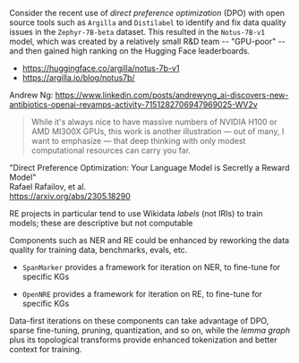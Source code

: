 Consider the recent use of _direct preference optimization_ (DPO) with open source tools such as `Argilla` and `Distilabel` to identify and fix data quality issues in the `Zephyr-7B-beta` dataset. This resulted in the `Notus-7B-v1` model, which was created by a relatively small R&D team -- "GPU-poor" -- and then gained high ranking on the Hugging Face leaderboards.

  - <https://huggingface.co/argilla/notus-7b-v1>
  - <https://argilla.io/blog/notus7b/>

Andrew Ng:
<https://www.linkedin.com/posts/andrewyng_ai-discovers-new-antibiotics-openai-revamps-activity-7151282706947969025-WV2v>

> While it's always nice to have massive numbers of NVIDIA H100 or AMD MI300X GPUs, this work is another illustration — out of many, I want to emphasize — that deep thinking with only modest computational resources can carry you far.

"Direct Preference Optimization: Your Language Model is Secretly a Reward Model"  
Rafael Rafailov, et al.  
<https://arxiv.org/abs/2305.18290>

RE projects in particular tend to use Wikidata _labels_ (not IRIs) to train models; these are descriptive but not computable

Components such as NER and RE could be enhanced by reworking the data quality for training data, benchmarks, evals, etc.

  - `SpanMarker` provides a framework for iteration on NER, to fine-tune for specific KGs

  - `OpenNRE` provides a framework for iteration on RE, to fine-tune for specific KGs

Data-first iterations on these components can take advantage of DPO, sparse fine-tuning, pruning, quantization, and so on, while the _lemma graph_ plus its topological transforms provide enhanced tokenization and better context for training.
